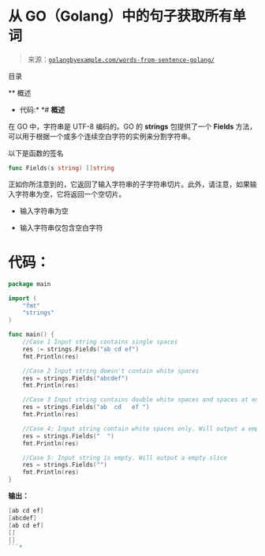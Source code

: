 <!--yml

类别：未分类

日期：2024-10-13 06:12:04

-->

# 从 GO（Golang）中的句子获取所有单词

> 来源：[`golangbyexample.com/words-from-sentence-golang/`](https://golangbyexample.com/words-from-sentence-golang/)

目录

**   概述

+   代码:*  *# **概述**

在 GO 中，字符串是 UTF-8 编码的。GO 的 **strings** 包提供了一个 **Fields** 方法，可以用于根据一个或多个连续空白字符的实例来分割字符串。

以下是函数的签名

```go
func Fields(s string) []string 
```

正如你所注意到的，它返回了输入字符串的子字符串切片。此外，请注意，如果输入字符串为空，它将返回一个空切片。

+   输入字符串为空

+   输入字符串仅包含空白字符

# **代码：**

```go
package main

import (
    "fmt"
    "strings"
)

func main() {
    //Case 1 Input string contains single spaces
    res := strings.Fields("ab cd ef")
    fmt.Println(res)

    //Case 2 Input string doesn't contain white spaces
    res = strings.Fields("abcdef")
    fmt.Println(res)

    //Case 3 Input string contains double white spaces and spaces at end too.
    res = strings.Fields("ab  cd   ef ")
    fmt.Println(res)

    //Case 4: Input string contain white spaces only. Will output a empty slice
    res = strings.Fields("  ")
    fmt.Println(res)

    //Case 5: Input string is empty. Will output a empty slice
    res = strings.Fields("")
    fmt.Println(res)
}
```

**输出：**

```go
[ab cd ef]
[abcdef]
[ab cd ef]
[]
[]
```*
